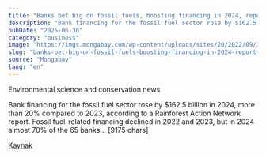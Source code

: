 ```yaml
---
title: "Banks bet big on fossil fuels, boosting financing in 2024, report finds"
description: "Bank financing for the fossil fuel sector rose by $162.5 billion in 2024, reversing previous declines."
pubDate: "2025-06-30"
category: "business"
image: "https://imgs.mongabay.com/wp-content/uploads/sites/20/2022/09/30133937/Jacob-Balzani_Mayuriaga-Oil-Spill-2016-WampisNation_3500px_Extra_0073-1.png"
slug: "banks-bet-big-on-fossil-fuels-boosting-financing-in-2024-report-finds"
source: "Mongabay"
lang: "en"
---
```


Environmental science and conservation news

Bank financing for the fossil fuel sector rose by $162.5 billion in 2024, more than 20% compared to 2023, according to a Rainforest Action Network report.
Fossil fuel-related financing declined in 2022 and 2023, but in 2024 almost 70% of the 65 banks... [9175 chars]

[Kaynak](https://news.mongabay.com/2025/06/banks-bet-big-on-fossil-fuels-boosting-financing-in-2024-report-finds/)
